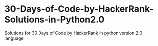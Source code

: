 # 30-Days-of-Code-by-HackerRank-Solutions-in-Python2.0
Solutions for 30 Days of Code by HackerRank in python version 2.0 language
